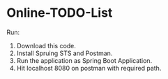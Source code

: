# Online-TODO-List

Run:
1. Download this code.
2. Install Spruing STS and Postman.
3. Run the application as Spring Boot Application.
4. Hit localhost 8080 on postman with required path.
